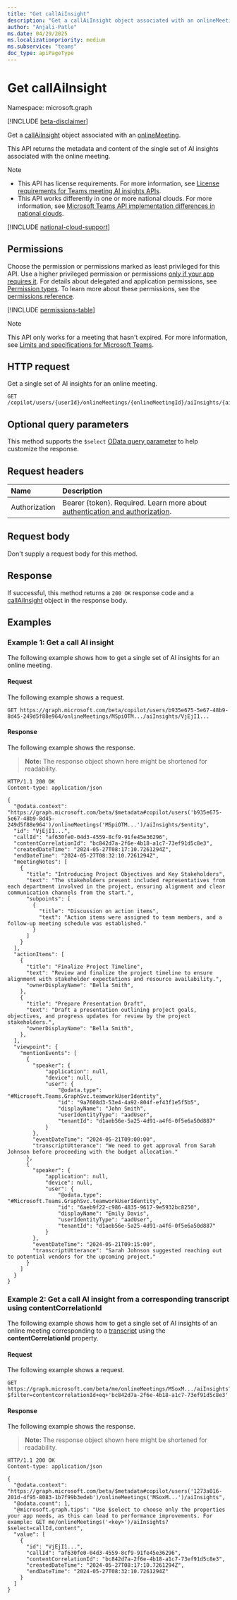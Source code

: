 ```yaml
---
title: "Get callAiInsight"
description: "Get a callAiInsight object associated with an onlineMeeting."
author: "Anjali-Patle"
ms.date: 04/29/2025
ms.localizationpriority: medium
ms.subservice: "teams"
doc_type: apiPageType
---
```


# Get callAiInsight

Namespace: microsoft.graph

[!INCLUDE [beta-disclaimer](../../includes/beta-disclaimer.md)]

Get a [callAiInsight](../resources/callaiinsight.md) object associated with an [onlineMeeting](../resources/onlinemeeting.md).

This API returns the metadata and content of the single set of AI insights associated with the online meeting.

> [!NOTE]
>
> * This API has license requirements. For more information, see [License requirements for Teams meeting AI insights APIs](/graph/teams-licenses#license-requirements-for-teams-meeting-ai-insights-apis).
> * This API works differently in one or more national clouds. For more information, see [Microsoft Teams API implementation differences in national clouds](/graph/teamwork-national-cloud-differences).

[!INCLUDE [national-cloud-support](../../includes/global-only.md)]

## Permissions

Choose the permission or permissions marked as least privileged for this API. Use a higher privileged permission or permissions [only if your app requires it](/graph/permissions-overview#best-practices-for-using-microsoft-graph-permissions). For details about delegated and application permissions, see [Permission types](/graph/permissions-overview#permission-types). To learn more about these permissions, see the [permissions reference](/graph/permissions-reference).

<!-- {
  "blockType": "permissions",
  "name": "callaiinsight-get-permissions"
}
-->
[!INCLUDE [permissions-table](../includes/permissions/callaiinsight-get-permissions.md)]

> [!NOTE]
> This API only works for a meeting that hasn't expired. For more information, see [Limits and specifications for Microsoft Teams](/microsoftteams/limits-specifications-teams#meeting-expiration).

## HTTP request

Get a single set of AI insights for an online meeting.

<!-- {
  "blockType": "ignored"
}
-->
``` http
GET /copilot/users/{userId}/onlineMeetings/{onlineMeetingId}/aiInsights/{aiInsightId}
```

## Optional query parameters

This method supports the `$select` [OData query parameter](/graph/query-parameters) to help customize the response.

## Request headers

|Name|Description|
|:---|:---|
|Authorization|Bearer {token}. Required. Learn more about [authentication and authorization](/graph/auth/auth-concepts).|

## Request body

Don't supply a request body for this method.

## Response

If successful, this method returns a `200 OK` response code and a [callAiInsight](../resources/callaiinsight.md) object in the response body.

## Examples

### Example 1: Get a call AI insight

The following example shows how to get a single set of AI insights for an online meeting.

#### Request

The following example shows a request.

<!-- {
  "blockType": "request",
  "name": "get_callAiInsight",
  "sampleKeys": ["b935e675-5e67-48b9-8d45-249d5f88e964", "MSpiOTM...", "VjEjI1..."]
}
-->
``` http
GET https://graph.microsoft.com/beta/copilot/users/b935e675-5e67-48b9-8d45-249d5f88e964/onlineMeetings/MSpiOTM.../aiInsights/VjEjI1...
```

#### Response

The following example shows the response.

>**Note:** The response object shown here might be shortened for readability.

<!-- {
  "blockType": "response",
  "truncated": true,
  "@odata.type": "microsoft.graph.callAiInsight"
}
-->

``` http
HTTP/1.1 200 OK
Content-type: application/json

{
  "@odata.context": "https://graph.microsoft.com/beta/$metadata#copilot/users('b935e675-5e67-48b9-8d45-249d5f88e964')/onlineMeetings('MSpiOTM...')/aiInsights/$entity",
  "id": "VjEjI1...",
  "callId": "af630fe0-04d3-4559-8cf9-91fe45e36296",
  "contentCorrelationId": "bc842d7a-2f6e-4b18-a1c7-73ef91d5c8e3",
  "createdDateTime": "2024-05-27T08:17:10.7261294Z",
  "endDateTime": "2024-05-27T08:32:10.7261294Z",
  "meetingNotes": [
    {
      "title": "Introducing Project Objectives and Key Stakeholders",
      "text": "The stakeholders present included representatives from each department involved in the project, ensuring alignment and clear communication channels from the start.",
      "subpoints": [
        {
          "title": "Discussion on action items",
          "text": "Action items were assigned to team members, and a follow-up meeting schedule was established."
        }
      ]
    }
  ],
  "actionItems": [
    {
      "title": "Finalize Project Timeline",
      "text": "Review and finalize the project timeline to ensure alignment with stakeholder expectations and resource availability.",
      "ownerDisplayName": "Bella Smith",
    },
    {
      "title": "Prepare Presentation Draft",
      "text": "Draft a presentation outlining project goals, objectives, and progress updates for review by the project stakeholders.",
      "ownerDisplayName": "Bella Smith",
    },
  ],
  "viewpoint": {
    "mentionEvents": [
      {
        "speaker": {
            "application": null,
            "device": null,
            "user": {
                "@odata.type": "#Microsoft.Teams.GraphSvc.teamworkUserIdentity",
                "id": "9a7608d3-53e4-4a92-804f-ef43f1e5f5b5",
                "displayName": "John Smith",
                "userIdentityType": "aadUser",
                "tenantId": "d1aeb56e-5a25-4d91-a4f6-0f5e6a50d887"
            }
        },
        "eventDateTime": "2024-05-21T09:00:00",
        "transcriptUtterance": "We need to get approval from Sarah Johnson before proceeding with the budget allocation."
      },
      {
        "speaker": {
            "application": null,
            "device": null,
            "user": {
                "@odata.type": "#Microsoft.Teams.GraphSvc.teamworkUserIdentity",
                "id": "6aeb9f22-c986-4835-9617-9e5932bc8250",
                "displayName": "Emily Davis",
                "userIdentityType": "aadUser",
                "tenantId": "d1aeb56e-5a25-4d91-a4f6-0f5e6a50d887"
            }
        },
        "eventDateTime": "2024-05-21T09:15:00",
        "transcriptUtterance": "Sarah Johnson suggested reaching out to potential vendors for the upcoming project."
      }
    ]
  }
}
```

### Example 2: Get a call AI insight from a corresponding transcript using contentCorrelationId

The following example shows how to get a single set of AI insights of an online meeting corresponding to a [transcript](../resources/calltranscript.md) using the **contentCorrelationId** property.

#### Request

The following example shows a request.

<!-- {
  "blockType": "request",
  "name": "get_callAiInsight_using_contentCorrelationId",
  "sampleKeys": ["MSoxM..."]
}
-->

```http
GET https://graph.microsoft.com/beta/me/onlineMeetings/MSoxM.../aiInsights?$filter=contentcorrelationId+eq+'bc842d7a-2f6e-4b18-a1c7-73ef91d5c8e3'
```

#### Response

The following example shows the response.

> **Note:** The response object shown here might be shortened for readability.

<!-- {
  "blockType": "response",
  "truncated": true,
  "@odata.type": "microsoft.graph.callAiInsight"
}
-->

```http
HTTP/1.1 200 OK
Content-type: application/json

{
  "@odata.context": "https://graph.microsoft.com/beta/$metadata#copilot/users('1273a016-201d-4f95-8083-1b7f99b3edeb')/onlineMeetings('MSoxM...')/aiInsights",
  "@odata.count": 1,
  "@microsoft.graph.tips": "Use $select to choose only the properties your app needs, as this can lead to performance improvements. For example: GET me/onlineMeetings('<key>')/aiInsights?$select=callId,content",
  "value": [
    {
      "id": "VjEjI1...",
      "callId": "af630fe0-04d3-4559-8cf9-91fe45e36296",
      "contentCorrelationId": "bc842d7a-2f6e-4b18-a1c7-73ef91d5c8e3",
      "createdDateTime": "2024-05-27T08:17:10.7261294Z",
      "endDateTime": "2024-05-27T08:32:10.7261294Z"
    }
  ]
}
```
